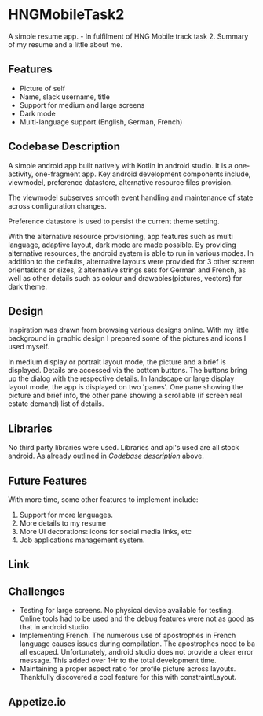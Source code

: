 # HNGMobileTask2
A simple resume app. - In fulfilment of HNG Mobile track task 2.
Summary of my resume and a little about me.

## Features
- Picture of self
- Name, slack username, title
- Support for medium and large screens
- Dark mode
- Multi-language support (English, German, French)

## Codebase Description
A simple android app built natively with Kotlin in android studio.
It is a one-activity, one-fragment app.
Key android development components include, viewmodel, preference datastore, alternative resource files provision.

The viewmodel subserves smooth event handling and maintenance of state across configuration changes.

Preference datastore is used to persist the current theme setting.

With the alternative resource provisioning, app features such as multi language, adaptive layout, dark mode are made possible.
By providing alternative resources, the android system is able to run in various modes. In addition to the defaults, alternative layouts were provided for 3 other screen orientations or sizes, 2 alternative strings sets for German and French, as well as other details such as colour and drawables(pictures, vectors) for dark theme.

## Design
Inspiration was drawn from browsing various designs online. With my little background in graphic design I prepared some of the pictures and icons I used myself.

In medium display or portrait layout mode, the picture and a brief is displayed. Details are accessed via the bottom buttons. The buttons bring up the dialog with the respective details.
In landscape or large display layout mode, the app is displayed on two 'panes'. One pane showing the picture and brief info, the other pane showing a scrollable (if screen real estate demand) list of details.

## Libraries
No third party libraries were used. Libraries and api's used are all stock android. As already outlined in *Codebase description* above.

## Future Features
With more time, some other features to implement include: 
1. Support for more languages.
2. More details to my resume
3. More UI decorations: icons for social media links, etc
4. Job applications management system.

## Link


## Challenges
- Testing for large screens. No physical device available for testing. Online tools had to be used and the debug features were not as good as that in android studio.
- Implementing French. The numerous use of apostrophes in French language causes issues during compilation. The apostrophes need to ba all escaped. Unfortunately, android studio does not provide a clear error message. This added over 1Hr to the total development time.
- Maintaining a proper aspect ratio for profile picture across layouts. Thankfully discovered a cool feature for this with constraintLayout.

## Appetize.io
